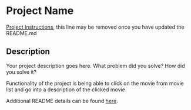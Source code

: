 # Project Name

[Project Instructions](./INSTRUCTIONS.md), this line may be removed once you have updated the README.md

## Description

Your project description goes here. What problem did you solve? How did you solve it?

Functionality of the project is being able to click on the movie from movie list and go into a description of the clicked movie

Additional README details can be found [here](https://github.com/PrimeAcademy/readme-template/blob/master/README.md).
